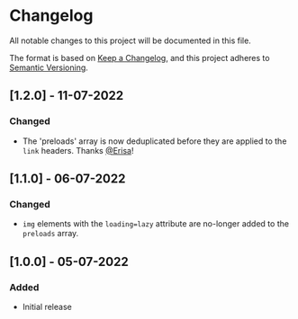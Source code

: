 # Changelog
All notable changes to this project will be documented in this file.

The format is based on [Keep a Changelog](https://keepachangelog.com/en/1.0.0/),
and this project adheres to [Semantic Versioning](https://semver.org/spec/v2.0.0.html).

## [1.2.0] - 11-07-2022
### Changed
- The 'preloads' array is now deduplicated before they are applied to the `link` headers. Thanks [@Erisa](https://github.com/Erisa)!

## [1.1.0] - 06-07-2022
### Changed
- `img` elements with the `loading=lazy` attribute are no-longer added to the `preloads` array.

## [1.0.0] - 05-07-2022
### Added
- Initial release
